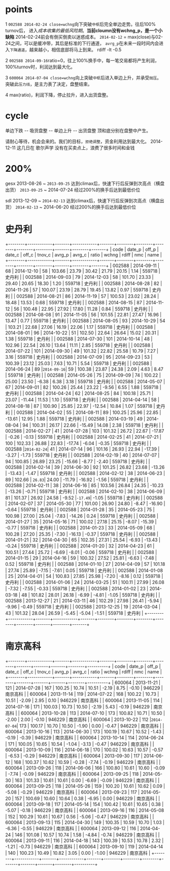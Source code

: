 # points

  1 `002588 2014-02-24 close=wchng`向下突破`中枢`后完全单边走势。往后100% turnov后，
    进入*成本收集的最低风险期*。**当前cloumn没有wchng_p，是一个小缺陷**
    2014-02-24前会有倒买倒卖以迷惑成本。
    `2014-02-12` = max(close)与02-24之间，可以是缓冲带，其后是标准的下行通道，
    `avrg_p`在未来一段时间内会进入`下降通道`，越来越小，相信底部将马上到来。
    rdiff -lt -0.5

  2 `002588 2014-09-16`ratio=0，往上100%换手中，每一笔交易都将产生利润，
    100%turnov时，利润达到最大化。

  3 `600064 2014-07-04 close=wchng`向上突破`中枢`后进入单边上升，并承受`抛压`。
    突破此`压力线`，是主力表了决定，盘整结束。

  4 max(ratio)，利润下降，停止拉升，进入出货盘整。

# cycle

  单边下跌 -- 吸货盘整 -- 单边上升 -- 出货盘整
  顶和底分别在盘整中产生。

  请耐心等待，机会会来的。我们的目标，`拒绝调整`，资金利用达到最大化。 
  2014-12-11 这几日在 歌尔声学 没有在买卖点上，浪费了很多时间和金钱

# 200%

  gesx 
  2013-08-26 ~ `2013-09-25` 达到climax后，快速下行后反弹到次高点（横盘出货） 
  `2013-09-25` ~ 2014-07-24 经过200%的换手后达到最低价位

  sdl
  2013-12-09 ~ `2014-02-13` 达到climax后，快速下行后反弹到次高点（横盘出货） 
  `2014-02-13` ~ 2014-06-20 经过200%的换手后达到最低价位

# 史丹利

+--------+------------+-------+------------+-------+--------+--------+--------+--------+--------+-------+--------+-------+
| code   | date_p     | off_p | date_c     | off_c | tnov_c | avrg_p | avrg_c | ratio  | wchng  | rdiff | nmc    | name  |
+--------+------------+-------+------------+-------+--------+--------+--------+--------+--------+-------+--------+-------+
| 002588 | 2014-09-11 |    68 | 2014-12-10 |    58 | 103.66 |  23.79 |  30.42 |  21.79 |  20.15 |  1.14 | 559718 | 史丹利 |
| 002588 | 2014-09-03 |    79 | 2014-12-03 |    58 | 101.70 |  23.33 |  29.40 |  20.65 |  18.30 |  1.20 | 559718 | 史丹利 |
| 002588 | 2014-08-28 |    82 | 2014-11-26 |    57 | 100.07 |  23.19 |  28.79 |  19.45 |  13.82 |  0.97 | 559718 | 史丹利 |
| 002588 | 2014-08-21 |    86 | 2014-11-19 |    57 | 100.53 |  23.02 |  28.24 |  18.48 |  13.53 |  0.68 | 559718 | 史丹利 |
| 002588 | 2014-08-15 |    87 | 2014-11-12 |    56 | 100.48 |  22.95 |  27.92 |  17.80 |  11.28 |  0.84 | 559718 | 史丹利 |
| 002588 | 2014-08-08 |    91 | 2014-11-05 |    56 | 101.55 |  22.81 |  27.47 |  16.96 |  13.47 |  0.77 | 559718 | 史丹利 |
| 002588 | 2014-08-05 |    93 | 2014-10-29 |    54 | 103.21 |  22.68 |  27.06 |  16.19 |  22.06 |  1.17 | 559718 | 史丹利 |
| 002588 | 2014-08-01 |    96 | 2014-10-22 |    51 | 102.50 |  22.64 |  26.64 |  15.02 |  20.31 |  1.38 | 559718 | 史丹利 |
| 002588 | 2014-07-30 |   101 | 2014-10-14 |    48 | 102.96 |  22.54 |  26.10 |  13.64 |  11.11 |  2.85 | 559718 | 史丹利 |
| 002588 | 2014-07-22 |   101 | 2014-09-30 |    49 | 101.32 |  22.82 |  25.58 |  10.79 |   7.27 |  3.16 | 559718 | 史丹利 |
| 002588 | 2014-07-09 |    95 | 2014-09-23 |    53 | 100.39 |  23.12 |  25.03 |   7.63 |  10.71 |  5.54 | 559718 | 史丹利 |
| 002588 | 2014-06-24 |    89 |`2014-09-16`|    59 | 100.38 |  23.87 |  24.38 |   2.09 |   4.63 |  8.47 | 559718 | 史丹利 |
| 002588 | 2014-05-26 |    75 | 2014-09-09 |    74 | 100.22 |  25.00 |  23.50 |  -6.38 |   6.38 |  3.18 | 559718 | 史丹利 |
| 002588 | 2014-05-07 |    67 | 2014-09-01 |    82 | 100.26 |  25.44 |  23.22 |  -9.56 |   6.55 |  1.88 | 559718 | 史丹利 |
| 002588 | 2014-04-24 |    62 | 2014-08-25 |    84 | 100.18 |  25.71 |  23.07 | -11.44 |  11.53 |  1.10 | 559718 | 史丹利 |
| 002588 | 2014-04-14 |    58 | 2014-08-18 |    87 | 100.90 |  25.85 |  22.97 | -12.54 |  10.84 |  1.07 | 559718 | 史丹利 |
| 002588 | 2014-04-02 |    55 | 2014-08-11 |    89 | 100.25 |  25.96 |  22.85 | -13.61 |  12.95 |  1.88 | 559718 | 史丹利 |
| 002588 | 2014-03-19 |    49 | 2014-08-04 |    94 | 100.31 |  26.17 |  22.66 | -15.49 |  14.08 |  2.38 | 559718 | 史丹利 |
| 002588 | 2014-02-27 |    41 | 2014-07-28 |   103 | 101.32 |  26.72 |  22.67 | -17.87 |  -0.26 | -0.13 | 559718 | 史丹利 |
| 002588 | 2014-02-25 |    41 | 2014-07-21 |   100 | 102.33 |  26.88 |  22.83 | -17.74 |  -6.04 | -0.35 | 559718 | 史丹利 |
| 002588 |`2014-02-24`|    41 | 2014-07-14 |    96 | 101.16 |  26.93 |  22.94 | -17.39 |  -3.27 | -1.73 | 559718 | 史丹利 |
| 002588 | 2014-02-19 |    40 | 2014-07-07 |    94 | 100.85 |  26.89 |  23.25 | -15.66 |  -8.77 | -2.40 | 559718 | 史丹利 |
| 002588 | 2014-02-14 |    39 | 2014-06-30 |    92 | 101.25 |  26.82 |  23.68 | -13.26 | -13.43 | -1.47 | 559718 | 史丹利 |
| 002588 | 2014-02-12 |    38 | 2014-06-23 |    89 | 102.66 | `26.83`|  24.00 | -11.79 | -16.92 | -1.56 | 559718 | 史丹利 |
| 002588 | 2014-02-11 |    38 | 2014-06-16 |    85 | 103.56 |  26.84 |  24.35 | -10.23 | -13.26 | -0.71 | 559718 | 史丹利 |
| 002588 | 2014-02-10 |    38 | 2014-06-09 |    81 | 101.37 |  26.92 |  24.58 |  -9.52 |`-17.49`| -1.05 | 559718 | 史丹利 |
| 002588 | 2014-02-07 |    37 | 2014-05-30 |    77 | 101.00 |  26.90 |  24.80 |  -8.47 | -16.90 | -0.64 | 559718 | 史丹利 |
| 002588 | 2014-01-28 |    35 | 2014-05-23 |    75 | 100.98 |  27.00 |  25.04 |  -7.83 | -14.26 |  0.24 | 559718 | 史丹利 |
| 002588 | 2014-01-27 |    35 | 2014-05-16 |    71 | 100.02 |  27.18 |  25.15 |  -8.07 | -15.39 | -0.77 | 559718 | 史丹利 |
| 002588 | 2014-01-23 |    33 | 2014-05-09 |    68 | 100.28 |  27.20 |  25.35 |  -7.30 | -16.13 | -0.37 | 559718 | 史丹利 |
| 002588 | 2014-01-21 |    32 | 2014-04-30 |    65 | 102.35 |  27.31 |  25.54 |  -6.93 | -13.43 | -0.24 | 559718 | 史丹利 |
| 002588 | 2014-01-20 |    32 | 2014-04-23 |    61 | 100.51 |  27.44 |  25.72 |  -6.69 |  -8.01 | -0.06 | 559718 | 史丹利 |
| 002588 | 2014-01-15 |    29 | 2014-04-16 |    59 | 100.32 |  27.52 |  25.81 |  -6.63 |  -7.48 |  0.52 | 559718 | 史丹利 |
| 002588 | 2014-01-10 |    27 | 2014-04-09 |    57 | 101.18 |  27.74 |  25.89 |  -7.15 |  -7.61 |  0.05 | 559718 | 史丹利 |
| 002588 | 2014-01-08 |    25 | 2014-04-01 |    54 | 100.83 |  27.85 |  25.98 |  -7.20 |  -8.16 |  0.12 | 559718 | 史丹利 |
| 002588 | 2014-01-06 |    24 | 2014-03-25 |    51 | 100.11 |  27.99 |  26.08 |  -7.32 |  -7.55 | -0.33 | 559718 | 史丹利 |
| 002588 | 2014-01-02 |    23 | 2014-03-18 |    48 | 101.82 |  28.01 |  26.18 |  -6.99 |  -4.81 | -1.05 | 559718 | 史丹利 |
| 002588 | 2013-12-27 |    21 | 2014-03-11 |    46 | 102.29 |  27.98 |  26.41 |  -5.94 |  -9.96 | -0.49 | 559718 | 史丹利 |
| 002588 | 2013-12-25 |    19 | 2014-03-04 |    43 | 101.32 |  28.04 |  26.59 |  -5.45 |  -5.04 | -1.51 | 559718 | 史丹利 |
+--------+------------+-------+------------+-------+--------+--------+--------+--------+--------+-------+--------+-------+

# 南京高科

+--------+------------+-------+------------+-------+--------+--------+--------+-------+-------+-------+--------+----------+
| code   | date_p     | off_p | date_c     | off_c | tnov_c | avrg_p | avrg_c | ratio | wchng | rdiff | nmc    | name     |
+--------+------------+-------+------------+-------+--------+--------+--------+-------+-------+-------+--------+----------+
| 600064 | 2013-11-21 |   121 | 2014-07-28 |   167 | 100.25 |  10.74 |  10.51 | -2.19 |  8.75 | -0.10 | 946229 | 南京高科 |
| 600064 | 2013-11-14 |   119 | 2014-07-22 |   168 | 100.22 |  10.73 |  10.51 | -2.09 |  2.95 |  0.10 | 946229 | 南京高科 |
| 600064 | 2013-11-05 |   114 | 2014-07-16 |   171 | 100.03 |  10.73 |  10.50 | -2.19 |  5.43 | -0.19 | 946229 | 南京高科 |
| 600064 | 2013-10-28 |   113 | 2014-07-10 |   173 | 100.82 |  10.71 |  10.50 | -2.00 |  2.00 | -0.10 | 946229 | 南京高科 |
| 600064 | 2013-10-22 |   112 |`2014-07-04`|   173 | 100.17 |  10.70 |  10.50 | -1.90 |  0.00 | -0.47 | 946229 | 南京高科 |
| 600064 | 2013-10-16 |   113 | 2014-06-30 |   173 | 100.19 |  10.67 |  10.52 | -1.43 | -0.19 | -0.39 | 946229 | 南京高科 |
| 600064 | 2013-10-14 |   114 | 2014-06-24 |   171 | 100.05 |  10.65 |  10.54 | -1.04 | -3.13 | -0.47 | 946229 | 南京高科 |
| 600064 | 2013-10-09 |   116 | 2014-06-18 |   170 | 100.02 |  10.63 |  10.57 | -0.57 | -6.53 | -0.29 | 946229 | 南京高科 |
| 600064 | 2013-09-30 |   117 | 2014-06-12 |   168 | 100.37 |  10.62 |  10.59 | -0.28 | -7.74 | -0.19 | 946229 | 南京高科 |
| 600064 | 2013-09-26 |   118 | 2014-06-06 |   166 | 100.80 |  10.61 |  10.60 | -0.09 | -7.74 | -0.09 | 946229 | 南京高科 |
| 600064 | 2013-09-25 |   118 | 2014-05-30 |   163 | 101.33 |  10.61 |  10.61 |  0.00 | -6.69 | -0.09 | 946229 | 南京高科 |
| 600064 | 2013-09-25 |   118 | 2014-05-26 |   159 | 100.20 |  10.61 |  10.62 |  0.09 | -5.08 | -0.29 | 946229 | 南京高科 |
| 600064 | 2013-09-23 |   117 | 2014-05-20 |   157 | 100.69 |  10.60 |  10.64 |  0.38 | -6.95 |  0.00 | 946229 | 南京高科 |
| 600064 | 2013-09-18 |   117 | 2014-05-14 |   154 | 100.42 |  10.61 |  10.65 |  0.38 | -5.07 | -0.18 | 946229 | 南京高科 |
| 600064 | 2013-09-16 |   116 | 2014-05-08 |   152 | 100.29 |  10.61 |  10.67 |  0.56 | -5.06 | -0.47 | 946229 | 南京高科 |
| 600064 | 2013-09-13 |   115 | 2014-04-30 |   149 | 100.35 |  10.59 |  10.70 |  1.03 | -6.36 | -0.55 | 946229 | 南京高科 |
| 600064 | 2013-09-12 |   116 | 2014-04-24 |   146 | 101.08 |  10.57 |  10.74 |  1.58 | -4.84 | -0.74 | 946229 | 南京高科 |
| 600064 | 2013-09-11 |   116 | 2014-04-18 |   143 | 100.39 |  10.53 |  10.78 |  2.32 | -1.21 | -0.73 | 946229 | 南京高科 |
| 600064 | 2013-09-10 |   119 | 2014-04-14 |   140 | 100.23 |  10.49 |  10.82 |  3.05 |  0.00 | -1.00 | 946229 | 南京高科 |
+--------+------------+-------+------------+-------+--------+--------+--------+-------+-------+-------+--------+----------+
